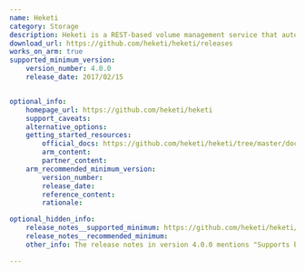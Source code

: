 ```yaml
---
name: Heketi
category: Storage
description: Heketi is a REST-based volume management service that automates the provisioning and lifecycle of GlusterFS volumes across distributed storage nodes.
download_url: https://github.com/heketi/heketi/releases
works_on_arm: true
supported_minimum_version:
    version_number: 4.0.0
    release_date: 2017/02/15


optional_info:
    homepage_url: https://github.com/heketi/heketi
    support_caveats: 
    alternative_options:
    getting_started_resources:
        official_docs: https://github.com/heketi/heketi/tree/master/docs/
        arm_content:
        partner_content:
    arm_recommended_minimum_version:
        version_number:
        release_date:
        reference_content:
        rationale:

optional_hidden_info:
    release_notes__supported_minimum: https://github.com/heketi/heketi/releases/tag/v4.0.0
    release_notes__recommended_minimum:
    other_info: The release notes in version 4.0.0 mentions "Supports builds for Raspberry Pi as well as other architectures". Linux-arm64 heketi binaries are first rolled out in this version.

---
```

